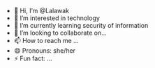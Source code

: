 - 👋 Hi, I’m @Lalawak
- 👀 I’m interested in technology 
- 🌱 I’m currently learning security of information
- 💞️ I’m looking to collaborate on...         
- 📫 How to reach me ...
- 😄 Pronouns: she/her
- ⚡ Fun fact: ...

<!---
Lalawak/Lalawak is a ✨ special ✨ repository because its `README.md` (this file) appears on your GitHub profile.
You can click the Preview link to take a look at your changes.
--->
